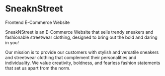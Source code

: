 # SneaknStreet
Frontend E-Commerce Website

SneakNStreet is an E-Commerce Website that sells trendy sneakers and fashionable streetwear clothing, 
designed to bring out the bold and daring in you!

Our mission is to provide our customers with stylish and versatile sneakers and streetwear clothing
that complement their personalities and individuality.
We value creativity, boldness, and fearless fashion statements that set us apart from the norm.
